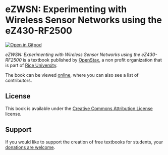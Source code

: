 # eZWSN: Experimenting with Wireless Sensor Networks using the eZ430-RF2500

[![Open in Gitpod](https://gitpod.io/button/open-in-gitpod.svg)](https://gitpod.io/from-referrer/)

_eZWSN: Experimenting with Wireless Sensor Networks using the eZ430-RF2500_ is a textbook published by [OpenStax](https://openstax.org/), a non profit organization that is part of [Rice University](https://www.rice.edu/).

The book can be viewed [online](https://github.com/cnx-user-books/cnxbook-ezwsn-experimenting-with-wireless-sensor-networks-using-the-ez430-rf2500/releases/latest), where you can also see a list of contributors.

## License
This book is available under the [Creative Commons Attribution License](./LICENSE) license.

## Support
If you would like to support the creation of free textbooks for students, your [donations are welcome](https://riceconnect.rice.edu/donation/support-openstax-banner).
